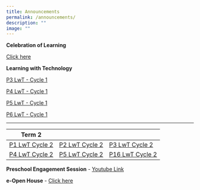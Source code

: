 ```yaml
---
title: Announcements
permalink: /announcements/
description: ""
image: ""
---
```

**Celebration of Learning**

[Click here](https://sites.google.com/moe.edu.sg/adpscol/home)

**Learning with Technology**

[P3 LwT - Cycle 1](/files/P3%20LwT%20Tasks_Cycle%201.pdf)    

[P4 LwT - Cycle 1](/files/P4%20LwT%20Tasks_Cycle%201.pdf)

[P5 LwT - Cycle 1](/files/P5%20LwT%20Tasks_Cycle%201.pdf)

[P6 LwT - Cycle 1](/files/P6%20LwT%20Tasks_Cycle%201.pdf)


______________________________________________________

|Term 2  |  |  |
| -------- | -------- | -------- |
| [P1 LwT Cycle 2](/files/p1%20lwt%20tasks_cycle%202.pdf)    | [P2 LwT Cycle 2](/files/p2%20lwt%20tasks_cycle%202.pdf)     | [P3 LwT Cycle 2](/files/p3%20lwt%20tasks_cycle%202.pdf)     |
| [P4 LwT Cycle 2](/files/p4%20lwt%20tasks_cycle%202.pdf)    | [P5 LwT Cycle 2](/files/p5%20lwt%20tasks_cycle%202.pdf)     | [P16 LwT Cycle 2](/files/p6%20lwt%20tasks_cycle%202.pdf)     |




**Preschool Engagement Session** - 
[Youtube Link](https://www.youtube.com/watch?v=UrSj4XcOkF0)

**e-Open House** - [Click here](https://drive.google.com/file/d/1g1LSqr5oH2FNfRWxPn06cDgFAjGBbAqX/view?usp=share_link)